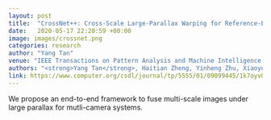 ```yaml
---
layout: post
title:  "CrossNet++: Cross-Scale Large-Parallax Warping for Reference-Based Super-Resolution"
date:   2020-05-17 22:20:59 +00:00
image: images/crossnet.png
categories: research
author: "Yang Tan"
venue: "IEEE Transactions on Pattern Analysis and Machine Intelligence (TPAMI)"
authors: "<strong>Yang Tan</strong>, Haitian Zheng, Yinheng Zhu, Xiaoyun Yuan, Xing Lin, David Brady, Lu Fang"
link: https://www.computer.org/csdl/journal/tp/5555/01/09099445/1k7oyvQ9LzO
---
```

We propose an end-to-end framework to fuse multi-scale images under large parallax for mutli-camera systems.

